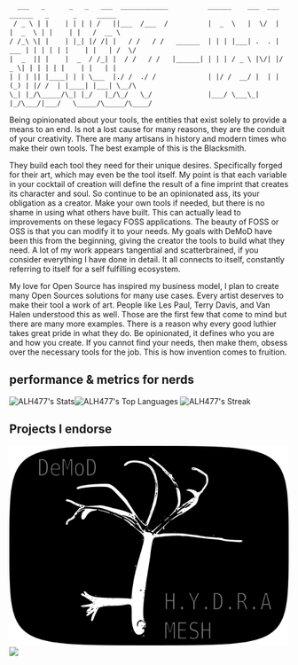 ```
  ___   _      _   _   ___  ____________          ______    ___  ___     ______   _      _     _____ 
 / _ \ | |    | | | | /   ||___  /___  /          |  _  \   |  \/  |     |  _  \ | |    | |   /  __ \
/ /_\ \| |    | |_| |/ /| |   / /   / /   ______  | | | |___| .  . | ___ | | | | | |    | |   | /  \/
|  _  || |    |  _  / /_| |  / /   / /   |______| | | | / _ \ |\/| |/ _ \| | | | | |    | |   | |    
| | | || |____| | | \___  |./ /  ./ /             | |/ /  __/ |  | | (_) | |/ /  | |____| |___| \__/\
\_| |_/\_____/\_| |_/   |_/\_/   \_/              |___/ \___\_|  |_/\___/|___/   \_____/\_____/\____/
```
Being opinionated about your tools, the entities that exist solely to provide a means to an end. Is not a lost cause for many reasons, they are the conduit of your creativity. There are many artisans in history and modern times who make their own tools. The best example of this is the Blacksmith.

They build each tool they need for their unique desires. Specifically forged for their art, which may even be the tool itself. My point is that each variable in your cocktail of creation will define the result of a fine imprint that creates its character and soul. So continue to be an opinionated ass, its your obligation as a creator. Make your own tools if needed, but there is no shame in using what others have built.
This can actually lead to improvements on these legacy FOSS applications. The beauty of FOSS or OSS is that you can modify it to your needs. My goals with DeMoD have been this from the beginning, giving the creator the tools to build what they need. A lot of my work appears tangential and scatterbrained, if you consider everything I have done in detail. It all connects to itself, constantly referring to itself for a self fulfilling ecosystem.

My love for Open Source has inspired my business model, I plan to create many Open Sources solutions for many use cases.
Every artist deserves to make their tool a work of art. People like Les Paul, Terry Davis, and Van Halen understood this as well. Those are the first few that come to mind but there are many more examples. There is a reason why every good luthier takes great pride in what they do.
Be opinionated, it defines who you are and how you create. If you cannot find your needs, then make them, obsess over the necessary tools for the job. This is how invention comes to fruition.

## performance & metrics for nerds
![ALH477's Stats](https://github-readme-stats.vercel.app/api?username=ALH477&theme=dark&show_icons=true&hide_border=false&count_private=true)![ALH477's Top Languages](https://github-readme-stats.vercel.app/api/top-langs/?username=ALH477&theme=dark&show_icons=true&hide_border=false&layout=compact)
![ALH477's Streak](https://github-readme-streak-stats.herokuapp.com/?user=ALH477&theme=dark&hide_border=true) 
## Projects I endorse
![](https://github.com/ALH477/HydraMesh/raw/main/logo.png)
![](https://repository-images.githubusercontent.com/1072001868/8b510033-8549-4c89-995d-d40f79680900)
